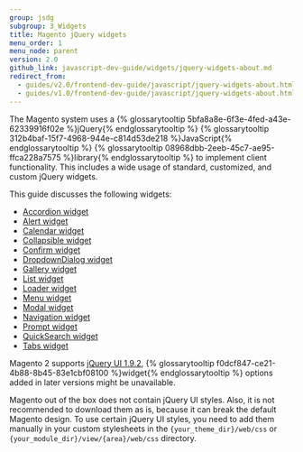 ```yaml
---
group: jsdg
subgroup: 3_Widgets
title: Magento jQuery widgets
menu_order: 1
menu_node: parent
version: 2.0
github_link: javascript-dev-guide/widgets/jquery-widgets-about.md
redirect_from:
  - guides/v2.0/frontend-dev-guide/javascript/jquery-widgets-about.html
  - guides/v1.0/frontend-dev-guide/javascript/jquery-widgets-about.html
---
```


The Magento system uses a {% glossarytooltip 5bfa8a8e-6f3e-4fed-a43e-62339916f02e %}jQuery{% endglossarytooltip %} {% glossarytooltip 312b4baf-15f7-4968-944e-c814d53de218 %}JavaScript{% endglossarytooltip %} {% glossarytooltip 08968dbb-2eeb-45c7-ae95-ffca228a7575 %}library{% endglossarytooltip %} to implement client functionality. This includes a wide usage of standard, customized, and custom jQuery widgets.

This guide discusses the following widgets:
<ul>
<li><a href="{{page.baseurl}}/javascript-dev-guide/widgets/widget_accordion.html" target="_blank">Accordion widget</a> </li>
<li><a href="{{page.baseurl}}/javascript-dev-guide/widgets/widget_alert.html" target="_blank">Alert widget</a> </li>
<li><a href="{{page.baseurl}}/javascript-dev-guide/widgets/widget_calendar.html" target="_blank">Calendar widget</a></li>
<li><a href="{{page.baseurl}}/javascript-dev-guide/widgets/widget_collapsible.html" target="_blank">Collapsible widget</a></li>
<li><a href="{{page.baseurl}}/javascript-dev-guide/widgets/widget_confirm.html" target="_blank">Confirm widget</a></li>
<li><a href="{{page.baseurl}}/javascript-dev-guide/widgets/widget_dialog.html" target="_blank">DropdownDialog widget</a></li>
<li><a href="{{page.baseurl}}/javascript-dev-guide/widgets/widget_gallery.html" target="_blank">Gallery widget</a></li>
<li><a href="{{page.baseurl}}/javascript-dev-guide/widgets/widget_list.html" target="_blank">List widget</a></li>
<li><a href="{{page.baseurl}}/javascript-dev-guide/widgets/widget_loader.html" target="_blank">Loader widget</a></li>
<li><a href="{{page.baseurl}}/javascript-dev-guide/widgets/widget_menu.html" target="_blank">Menu widget</a></li>
<li><a href="{{page.baseurl}}/javascript-dev-guide/widgets/widget_modal.html" target="_blank">Modal widget</a></li>
<li><a href="{{page.baseurl}}/javascript-dev-guide/widgets/widget_navigation.html" target="_blank">Navigation widget</a></li>
<li><a href="{{page.baseurl}}/javascript-dev-guide/widgets/widget_prompt.html" target="_blank">Prompt widget</a></li>
<li><a href="{{page.baseurl}}/javascript-dev-guide/widgets/widget_quickSearch.html" target="_blank">QuickSearch widget</a></li>
<li><a href="{{page.baseurl}}/javascript-dev-guide/widgets/widget_tabs.html" target="_blank">Tabs widget</a></li>

</ul>


<div class="bs-callout bs-callout-info" id="info">
  <p>Magento 2 supports <a href="http://blog.jqueryui.com/2012/11/jquery-ui-1-9-2/" target="_blank">jQuery UI 1.9.2</a>, {% glossarytooltip f0dcf847-ce21-4b88-8b45-83e1cbf08100 %}widget{% endglossarytooltip %} options added in later versions might be unavailable.</p>
</div>

<div class="bs-callout bs-callout-info" id="info">
  <p>Magento out of the box does not contain jQuery UI styles. Also, it is not recommended to download them as is, because it can break the default Magento design. To use certain jQuery UI styles, you need to add them manually in your custom stylesheets in the <code>{your_theme_dir}/web/css</code> or <code>{your_module_dir}/view/{area}/web/css</code> directory.</p>
</div>
